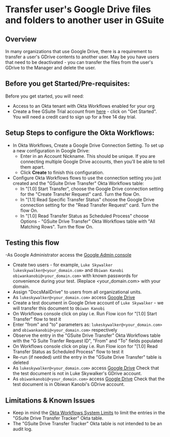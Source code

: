# Transfer user's Google Drive files and folders to another user in GSuite 

## Overview


In many organizations that use Google Drive, there is a requirement to transfer a user's GDrive contents to another user. May be you have users that need to be deactivated - you can transfer the files from the user's GDrive to the Manager and delete the user.

## Before you get Started/Pre-requisites: 

Before you get started, you will need:
- Access to an Okta tenant with Okta Workflows enabled for your org 
- Create a free GSuite Trial account from [here](https://gsuite.google.com/) - click on "Get Started". You will need a credit card to sign up for a free 14 day trial. 

## Setup Steps to configure the Okta Workflows: 
- In Okta Workflows, Create a Google Drive Connection Setting. To set up a new configuration in Google Drive:
    - Enter in an Account Nickname. This should be unique. If you are connecting multiple Google Drive accounts, then you’ll be able to tell them apart.
    - Click **Create** to finish this configuration.
- Configure Okta Workflows flows to use the connection setting you just created and the "GSuite Drive Transfer" Okta Workflows table:
    - In "[1.0] Start Transfer", choose the Google Drive connection setting for the "Create Transfer Request" card. Turn the flow On.
    - In "[1.1] Read Specific Transfer Status" choose the Google Drive connection setting for the "Read Transfer Request" card. Turn the flow On.
    - In "[1.0] Read Transfer Status as Scheduled Process" choose Options -  "GSuite Drive Transfer" Okta Workflows table with "All Matching Rows". Turn the flow On. 

## Testing this flow
-As Google Administrator access the [Google Admin console](https://admin.google.com) 
- Create two users - for example, `Luke Skywalker lukeskywalker@<your_domain.com>` and `Obiwan Kanobi obiwankanobi@<your_domain.com>` with known passwords for convenience during your test. (Replace <your_domain.com> with your domain. 
- Assign "DocsMailDrive" to users from all organizational units. 
- As `lukeskywalker@<your_domain.com>` access [Google Drive](https://drive.google.com)
- Create a test document in Google Drive account of `Luke Skywalker` - we will transfer this document to `Obiwan Kanobi` 
- On Workflows console click on play i.e. Run Flow icon for  "[1.0] Start Transfer" flow  to test it
- Enter "from" and "to" parameters as:
`lukeskywalker@<your_domain.com>` and
`obiwankanobi@<your_domain.com>` respectively
- Observe the entry in the "GSuite Drive Transfer" Okta Workflows table with the "G Suite Tranfer Request ID", "From" and "To" fields populated
- On Workflows console click on play i.e. Run Flow icon for  "[1.0] Read Transfer Status as Scheduled  Process" flow  to test it
- Re-run (if needed) until the entry in the  "GSuite Drive Transfer"  table is deleted
- As `lukeskywalker@<your_domain.com>` access [Google Drive](https://drive.google.com) Check that the test document is not in Luke Skywalker's GDrive account. 
- As `obiwankanobi@<your_domain.com>` access [Google Drive](https://drive.google.com) Check that the test document is in Obiwan Kanobi's GDrive account.  

## Limitations & Known Issues

- Keep in mind the [Okta Workflows System Limits](https://help.okta.com/en/prod/Content/Topics/Workflows/workflows-system-limits.htm) to limit the entries in the "GSuite Drive Transfer Tracker" Okta table. 
- The "GSuite Drive Transfer Tracker" Okta table is not intended to be an audit log.
